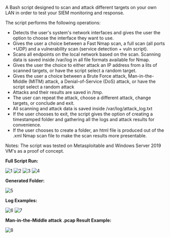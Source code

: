 A Bash script designed to scan and attack different targets on your own LAN in order to test your SIEM monitoring and response.

The script performs the following operations:
- Detects the user's system's network interfaces and gives the user the option to choose the interface they want to use.
- Gives the user a choice between a Fast Nmap scan, a full scan (all ports +UDP) and a vulnerability scan (service detection + vuln script).
- Scans all endpoints on the local network based on the scan. Scanning data is saved inside /var/log in all file formats available for Nmap.
- Gives the user the choice to either attack an IP address from a lits of scanned targets, or have the script select a random target.
- Gives the user a choice between a Brute Force attack, Man-in-the-Middle (MITM) attack, a Denial-of-Service (DoS) attack, or have the script select a random attack
- Attacks and their results are saved in /tmp.
- The user can repeat the attack, choose a different attack, change targets, or conclude and exit.
- All scanning and attack data is saved inside /var/log/attack_log.txt
- If the user chooses to exit, the script gives the option of creating a timestamped folder and gathering all the logs and attack results for convenience.
- If the user chooses to create a folder, an html file is produced out of the .xml Nmap scan file to make the scan results more presentable.

Notes: The script was tested on Metasploitable and Windows Server 2019 VM's as a proof of concept.

<b>Full Script Run:</b>

![1](https://github.com/user-attachments/assets/c68abb33-cf88-4376-b28c-1fc289796b52)
![2](https://github.com/user-attachments/assets/796bc1a5-79dd-4ecb-a25e-260086196ac8)
![3](https://github.com/user-attachments/assets/315c31c3-60ee-4244-bbac-f5cafa4e5f19)
![4](https://github.com/user-attachments/assets/91365556-88c5-4cc8-9b20-930e8ae98be6)

<b>Generated Folder:</b>

![5](https://github.com/user-attachments/assets/72d66c12-55b3-4e5d-9bba-f334a5292ba5)

<b>Log Examples:</b>

![6](https://github.com/user-attachments/assets/026f2fb2-d5e9-4efb-85f5-77799b200cca)
![7](https://github.com/user-attachments/assets/503175e8-3435-4a99-ae83-7495d36cb068)

<b>Man-in-the-Middle attack .pcap Result Example:</b>

![8](https://github.com/user-attachments/assets/3a52bd33-6b1e-4b0d-badb-a411cb806f2d)
